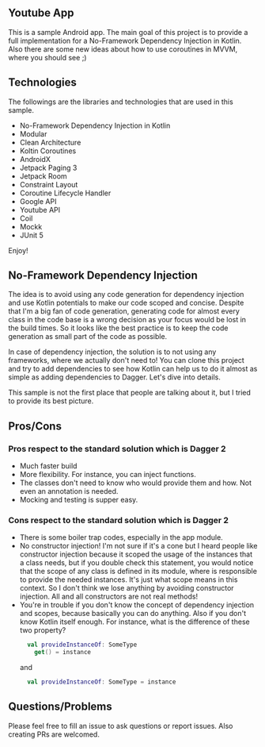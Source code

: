 
Youtube App
---
This is a sample Android app. The main goal of this project is to provide a full implementation for a
No-Framework Dependency Injection in Kotlin. Also there are some new ideas about how to use coroutines in MVVM,
where you should see ;)

Technologies
---
The followings are the libraries and technologies that are used in this sample.
 - No-Framework Dependency Injection in Kotlin
 - Modular
 - Clean Architecture
 - Koltin Coroutines
 - AndroidX
 - Jetpack Paging 3
 - Jetpack Room
 - Constraint Layout
 - Coroutine Lifecycle Handler
 - Google API
 - Youtube API
 - Coil
 - Mockk
 - JUnit 5

Enjoy!

No-Framework Dependency Injection
---
The idea is to avoid using any code generation for dependency injection and use Kotlin potentials to
make our code scoped and concise. Despite that I'm a big fan of code generation, generating code for almost
every class in the code base is a wrong decision as your focus would be lost in the build times. So it looks
like the best practice is to keep the code generation as small part of the code as possible.

In case of dependency injection, the solution is to not using any frameworks, where we actually don't
need to! You can clone this project and try to add dependencies to see how Kotlin can help us to do it almost as
simple as adding dependencies to Dagger. Let's dive into details.

This sample is not the first place that people are talking about it, but I tried to provide its best
picture.

## Pros/Cons
### Pros respect to the standard solution which is Dagger 2
 - Much faster build
 - More flexibility. For instance, you can inject functions.
 - The classes don't need to know who would provide them and how. Not even an annotation is needed.
 - Mocking and testing is supper easy.

### Cons respect to the standard solution which is Dagger 2
 - There is some boiler trap codes, especially in the app module.
 - No constructor injection! I'm not sure if it's a cone but I heard people like constructor injection because
    it scoped the usage of the instances that a class needs, but if you double check this statement, you would
    notice that the scope of any class is defined in its module, where is responsible to provide the needed
    instances. It's just what scope means in this context. So I don't think we lose anything by avoiding constructor
    injection. All and all constructors are not real methods!
 - You're in trouble if you don't know the concept of dependency injection and scopes, because basically you can
    do anything. Also if you don't know Kotlin itself enough. For instance, what is the difference of these two
    property?
    ```kotlin
      val provideInstanceOf: SomeType
        get() = instance
    ```
    and
    ```kotlin
      val provideInstanceOf: SomeType = instance
    ```

Questions/Problems
---
Please feel free to fill an issue to ask questions or report issues. Also creating PRs are welcomed.
